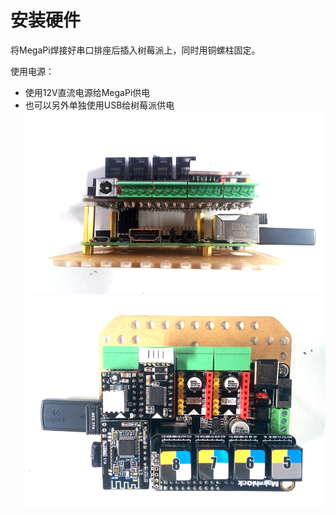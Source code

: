 # 安装硬件
将MegaPi焊接好串口排座后插入树莓派上，同时用铜螺柱固定。

使用电源：

* 使用12V直流电源给MegaPi供电
* 也可以另外单独使用USB给树莓派供电
![mega1](megapi1.jpg)
![mega2](megapi2.jpg)